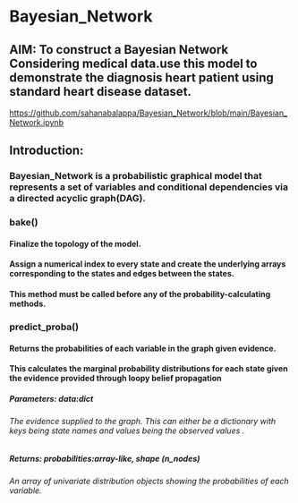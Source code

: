 # Bayesian_Network
## AIM: To construct a Bayesian Network Considering medical data.use this model to demonstrate the diagnosis heart patient using standard heart disease dataset.
https://github.com/sahanabalappa/Bayesian_Network/blob/main/Bayesian_Network.ipynb

## Introduction: 
### Bayesian_Network is a probabilistic graphical model that represents a set of variables and conditional dependencies via a directed acyclic graph(DAG).
### bake()
#### Finalize the topology of the model.
#### Assign a numerical index to every state and create the underlying arrays corresponding to the states and edges between the states.
#### This method must be called before any of the probability-calculating methods.
### predict_proba()
#### Returns the probabilities of each variable in the graph given evidence.
#### This calculates the marginal probability distributions for each state given the evidence provided through loopy belief propagation

##### Parameters: data:dict
###### The evidence supplied to the graph. This can either be a dictionary with keys being 	state names and values being the observed values .
	
##### Returns: probabilities:array-like, shape (n_nodes)
###### An array of univariate distribution objects showing the probabilities of each 	variable.


 
